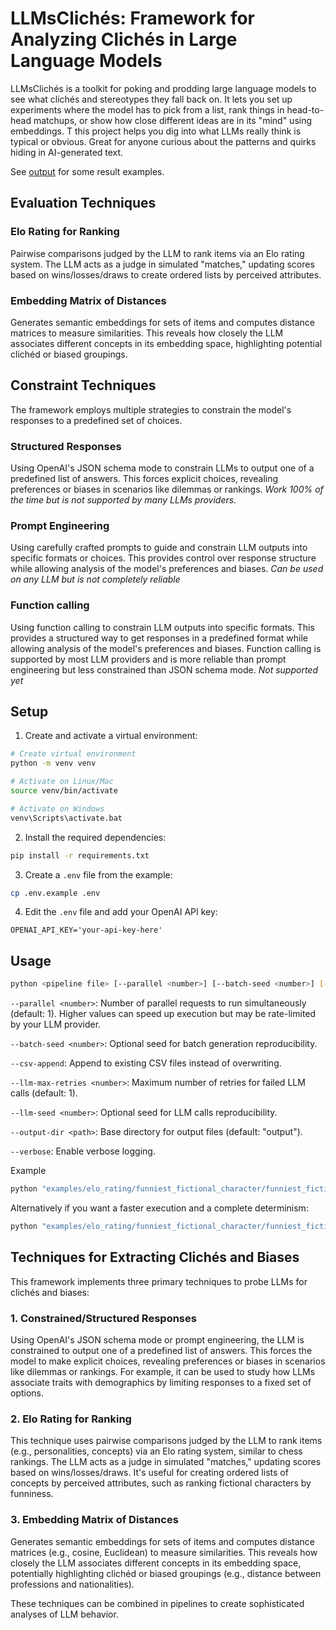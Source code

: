 # LLMsClichés: Framework for Analyzing Clichés in Large Language Models

LLMsClichés is a toolkit for poking and prodding large language models to see what clichés and stereotypes they fall back on. It lets you set up experiments where the model has to pick from a list, rank things in head-to-head matchups, or show how close different ideas are in its "mind" using embeddings. T this project helps you dig into what LLMs really think is typical or obvious.
Great for anyone curious about the patterns and quirks hiding in AI-generated text.

See [output](output) for some result examples.

## Evaluation Techniques

### Elo Rating for Ranking
Pairwise comparisons judged by the LLM to rank items via an Elo rating system. The LLM acts as a judge in simulated "matches," updating scores based on wins/losses/draws to create ordered lists by perceived attributes.

### Embedding Matrix of Distances
Generates semantic embeddings for sets of items and computes distance matrices to measure similarities. This reveals how closely the LLM associates different concepts in its embedding space, highlighting potential clichéd or biased groupings.

## Constraint Techniques
The framework employs multiple strategies to constrain the model's responses to a predefined set of choices.

### Structured Responses
Using OpenAI's JSON schema mode to constrain LLMs to output one of a predefined list of answers. This forces explicit choices, revealing preferences or biases in scenarios like dilemmas or rankings.
*Work 100% of the time but is not supported by many LLMs providers.*

### Prompt Engineering
Using carefully crafted prompts to guide and constrain LLM outputs into specific formats or choices. This provides control over response structure while allowing analysis of the model's preferences and biases.
*Can be used on any LLM but is not completely reliable*

### Function calling
Using function calling to constrain LLM outputs into specific formats. This provides a structured way to get responses in a predefined format while allowing analysis of the model's preferences and biases. Function calling is supported by most LLM providers and is more reliable than prompt engineering but less constrained than JSON schema mode.
*Not supported yet*

## Setup

1. Create and activate a virtual environment:
```bash
# Create virtual environment
python -m venv venv

# Activate on Linux/Mac
source venv/bin/activate

# Activate on Windows
venv\Scripts\activate.bat
```

2. Install the required dependencies:
```bash
pip install -r requirements.txt
```

3. Create a `.env` file from the example:
```bash
cp .env.example .env
```

4. Edit the `.env` file and add your OpenAI API key:
```
OPENAI_API_KEY='your-api-key-here'
```

## Usage

```bash
python <pipeline file> [--parallel <number>] [--batch-seed <number>] [--csv-append] [--llm-max-retries <number>] [--llm-seed <number>] [--output-dir <path>] [--verbose]
```

`--parallel <number>`: Number of parallel requests to run simultaneously (default: 1). Higher values can speed up execution but may be rate-limited by your LLM provider.

`--batch-seed <number>`: Optional seed for batch generation reproducibility.

`--csv-append`: Append to existing CSV files instead of overwriting.

`--llm-max-retries <number>`: Maximum number of retries for failed LLM calls (default: 1).

`--llm-seed <number>`: Optional seed for LLM calls reproducibility.

`--output-dir <path>`: Base directory for output files (default: "output").

`--verbose`: Enable verbose logging.

Example
```bash
python "examples/elo_rating/funniest_fictional_character/funniest_fictional_character.py"
```

Alternatively if you want a faster execution and a complete determinism:
```bash
python "examples/elo_rating/funniest_fictional_character/funniest_fictional_character.py" --parallel 8 --batch-seed 0
```

## Techniques for Extracting Clichés and Biases

This framework implements three primary techniques to probe LLMs for clichés and biases:

### 1. Constrained/Structured Responses
Using OpenAI's JSON schema mode or prompt engineering, the LLM is constrained to output one of a predefined list of answers. This forces the model to make explicit choices, revealing preferences or biases in scenarios like dilemmas or rankings. For example, it can be used to study how LLMs associate traits with demographics by limiting responses to a fixed set of options.

### 2. Elo Rating for Ranking
This technique uses pairwise comparisons judged by the LLM to rank items (e.g., personalities, concepts) via an Elo rating system, similar to chess rankings. The LLM acts as a judge in simulated "matches," updating scores based on wins/losses/draws. It's useful for creating ordered lists of concepts by perceived attributes, such as ranking fictional characters by funniness.

### 3. Embedding Matrix of Distances
Generates semantic embeddings for sets of items and computes distance matrices (e.g., cosine, Euclidean) to measure similarities. This reveals how closely the LLM associates different concepts in its embedding space, potentially highlighting clichéd or biased groupings (e.g., distance between professions and nationalities).

These techniques can be combined in pipelines to create sophisticated analyses of LLM behavior.

